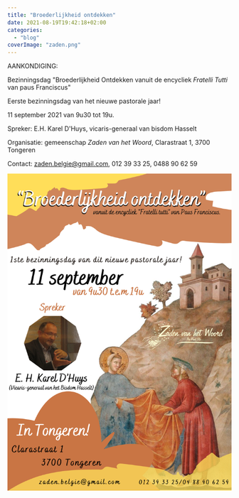 ```yaml
---
title: "Broederlijkheid ontdekken"
date: 2021-08-19T19:42:18+02:00
categories: 
  - "blog"
coverImage: "zaden.png"
---
```


AANKONDIGING:

Bezinningsdag "Broederlijkheid Ontdekken vanuit de encycliek *Fratelli Tutti* van paus Franciscus"

Eerste bezinningsdag van het nieuwe pastorale jaar!

11 september 2021 van 9u30 tot 19u.

Spreker: E.H. Karel D'Huys, vicaris-generaal van bisdom Hasselt

Organisatie: gemeenschap *Zaden van het Woord*, Clarastraat 1, 3700 Tongeren

Contact: [zaden.belgie@gmail.com](mailto:zaden.belgie@gmail.com), 012 39 33 25, 0488 90 62 59

![Broederlijkheid Ontdekken](images/zaden.png)


